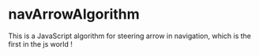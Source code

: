 # navArrowAlgorithm
This is a JavaScript algorithm for steering arrow in navigation, which is the first in the js world !
